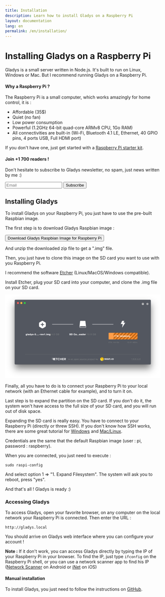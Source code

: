 ```yaml
---
title: Installation
description: Learn how to install Gladys on a Raspberry Pi
layout: documentation
lang: en
permalink: /en/installation/
---
```


# Installing Gladys on a Raspberry Pi

Gladys is a small server written in Node.js. It's built to run on Linux, Windows or Mac. But I recommend running Gladys on a Raspberry Pi.

#### Why a Raspberry Pi ?

The Raspberry Pi is a small computer, which works amazingly for home control, it is :

*   Affordable (35$)
*   Quiet (no fan)
*   Low power consumption
*   Powerful (1.2GHz 64-bit quad-core ARMv8 CPU, 1Go RAM)
*   All connectivities are built-in (Wi-Fi, Bluetooth 4.1 LE, Ethernet, 40 GPIO pins, 4 ports USB, Full HDMI port)

If you don't have one, just get started with a [Raspberry Pi starter kit](https://www.amazon.com/gp/product/B01C6Q2GSY/ref=as_li_qf_sp_asin_il_tl?ie=UTF8&tag=gladproj-20&camp=1789&creative=9325&linkCode=as2&creativeASIN=B01C6Q2GSY&linkId=8cf1724b55f8212f6525f60ea55975af).

<div class="row">

<div class=" well">

<h4>Join +1 700 readers !</h4>

Don't hesitate to subscribe to Gladys newsletter, no spam, just news written by me :)

<div class="input-group email-input-group col-md-6"><input type="text" id="followGladysInput-2" class="form-control" placeholder="Email"> <input type="hidden" id="messageSubscribe" value="Merci de vous être inscrit ! Vous allez recevoir un mail de confirmation, vous devez cliquez sur le lien de confirmation pour rejoindre la liste :)"> <span class="input-group-btn"><button class="btn btn-success" id="button-subscribe-email-2" type="button">Subscribe</button></span> </div>

</div>

</div>

## Installing Gladys

To install Gladys on your Raspberry Pi, you just have to use the pre-built Raspbian image.

The first step is to download Gladys Raspbian image :

[<button class="btn btn-success" id="download-raspbian-image">Download Gladys Raspbian Image for Raspberry Pi</button>](https://sourceforge.net/projects/gladys/files/latest/download)

And unzip the downloaded zip file to get a ".img" file.

Then, you just have to clone this image on the SD card you want to use with you Raspberry Pi.

I recommend the software [Etcher](https://etcher.io/) (Linux/MacOS/Windows compatible).

Install Etcher, plug your SD card into your computer, and clone the .img file on your SD card.

<img src="/assets/images/pages/installation/etcher.png" alt="Etcher Gladys Raspberry Pi" class="img-responsive" />

Finally, all you have to do is to connect your Raspberry Pi to your local network (with an Ethernet cable for example), and to turn it on.

Last step is to expand the partition on the SD card. If you don't do it, the system won't have access to the full size of your SD card, and you will run out of disk space.

Expanding the SD card is really easy. You have to connect to your Raspberry Pi (directly or threw SSH). If you don't know how SSH works, there are some great tutorial for [Windows](https://www.raspberrypi.org/documentation/remote-access/ssh/windows.md) and [Mac/Linux](https://www.raspberrypi.org/documentation/remote-access/ssh/unix.md).

Credentials are the same that the default Raspbian image (user : pi, password : raspberry).

When you are connected, you just need to execute :

    sudo raspi-config

And select option 1 => "1\. Expand Filesystem". The system will ask you to reboot, press "yes".

And that's all ! Gladys is ready :)

### Accessing Gladys

To access Gladys, open your favorite browser, on any computer on the local network your Raspberry Pi is connected. Then enter the URL :

    http://gladys.local

You should arrive on Gladys web interface where you can configure your account !

**Note :** If it don't work, you can access Gladys directly by typing the IP of your Raspberry Pi in your browser. To find the IP, just type `ifconfig` on the Raspberry Pi shell, or you can use a network scanner app to find his IP ([Network Scanner](https://play.google.com/store/apps/details?id=com.easymobile.lan.scanner&hl=fr) on Android or [iNet](https://itunes.apple.com/fr/app/inet-network-scanner/id340793353?mt=8) on iOS)

#### Manual installation

To install Gladys, you just need to follow the instructions on [GitHub](https://github.com/GladysProject/Gladys).